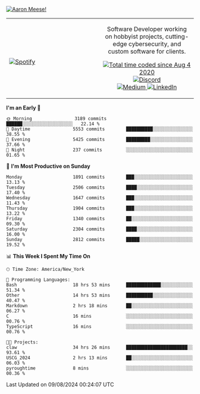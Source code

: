 [![Aaron Meese!](https://user-images.githubusercontent.com/17814535/88975338-a2aabf00-d27f-11ea-963f-8a19608716b4.png)](https://github.com/ajmeese7/readme-ascii "README ASCII")

<!-- Modified from project here: https://github.com/novatorem/novatorem -->
<table width="100%">
  <tr>
  <td width="50%">

&nbsp; <br> [![Spotify](https://ajmeese7.vercel.app/api/spotify)](https://open.spotify.com/user/ajmeese)

  </td>
  <td width="50%">
    <p align="center">
    Software Developer working on hobbyist projects, cutting-edge cybersecurity, and custom software for clients.
    </p>
    <p align="center">
      <a href="https://wakatime.com/@f726891d-3b02-46cd-9b60-e8c59f9e2b14">
        <img src="https://wakatime.com/badge/user/f726891d-3b02-46cd-9b60-e8c59f9e2b14.svg" alt="Total time coded since Aug 4 2020" title="WakaTime" />
      </a>
      <a href="http://link.aaronmeese.com/discord">
        <img src="https://img.shields.io/badge/discord-ajmeese7%234835-369?style=flat-square&logo=discord&logoColor=white&color=purple" alt="Discord" title="Discord">
      </a>
      <br />
      <a href="https://link.aaronmeese.com/medium">
        <img src="https://img.shields.io/badge/medium-ajmeese7-1DB954?style=flat-square&logo=medium&logoColor=white" alt="Medium" title="Medium">
      </a>
      <a href="https://link.aaronmeese.com/linkedin">
        <img src="https://img.shields.io/badge/linkedIn-aaronmeese-1DB954?style=flat-square&logo=linkedin&logoColor=white&color=blue" alt="LinkedIn" title="LinkedIn">
      </a>
    </p>
  </td>

</table>

[//]: <> (The `&nbsp;` is to have Aphelion take up more space)

<!--START_SECTION:waka-->
**I'm an Early 🐤** 

```text
🌞 Morning                3189 commits        ██████░░░░░░░░░░░░░░░░░░░   22.14 % 
🌆 Daytime                5553 commits        ██████████░░░░░░░░░░░░░░░   38.55 % 
🌃 Evening                5425 commits        █████████░░░░░░░░░░░░░░░░   37.66 % 
🌙 Night                  237 commits         ░░░░░░░░░░░░░░░░░░░░░░░░░   01.65 % 
```
📅 **I'm Most Productive on Sunday** 

```text
Monday                   1891 commits        ███░░░░░░░░░░░░░░░░░░░░░░   13.13 % 
Tuesday                  2506 commits        ████░░░░░░░░░░░░░░░░░░░░░   17.40 % 
Wednesday                1647 commits        ███░░░░░░░░░░░░░░░░░░░░░░   11.43 % 
Thursday                 1904 commits        ███░░░░░░░░░░░░░░░░░░░░░░   13.22 % 
Friday                   1340 commits        ██░░░░░░░░░░░░░░░░░░░░░░░   09.30 % 
Saturday                 2304 commits        ████░░░░░░░░░░░░░░░░░░░░░   16.00 % 
Sunday                   2812 commits        █████░░░░░░░░░░░░░░░░░░░░   19.52 % 
```


📊 **This Week I Spent My Time On** 

```text
🕑︎ Time Zone: America/New_York

💬 Programming Languages: 
Bash                     18 hrs 53 mins      █████████████░░░░░░░░░░░░   51.34 % 
Other                    14 hrs 53 mins      ██████████░░░░░░░░░░░░░░░   40.47 % 
Markdown                 2 hrs 18 mins       ██░░░░░░░░░░░░░░░░░░░░░░░   06.27 % 
C                        16 mins             ░░░░░░░░░░░░░░░░░░░░░░░░░   00.76 % 
TypeScript               16 mins             ░░░░░░░░░░░░░░░░░░░░░░░░░   00.76 % 

🐱‍💻 Projects: 
claw                     34 hrs 26 mins      ███████████████████████░░   93.61 % 
USCG_2024                2 hrs 13 mins       ██░░░░░░░░░░░░░░░░░░░░░░░   06.03 % 
pyroughtime              8 mins              ░░░░░░░░░░░░░░░░░░░░░░░░░   00.36 % 
```


 Last Updated on 09/08/2024 00:24:07 UTC
<!--END_SECTION:waka-->
